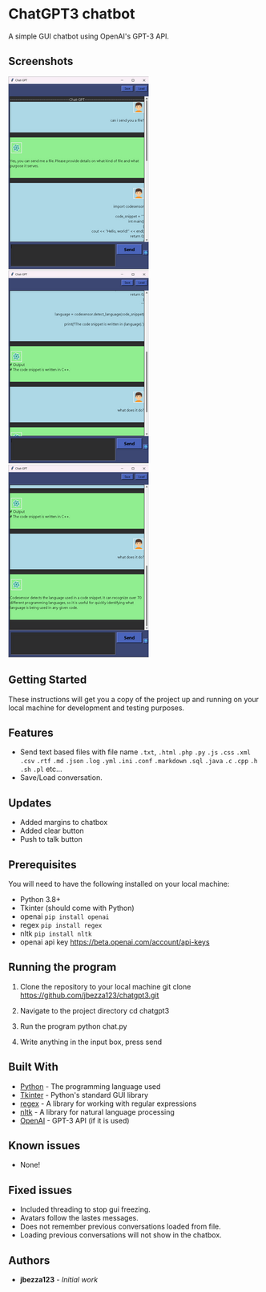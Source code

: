 # ChatGPT3 chatbot

A simple GUI chatbot using OpenAI's GPT-3 API.

## Screenshots
![Screenshot of the chatbot](screenshot1.png) ![Screenshot of the chatbot](screenshot2.png) ![Screenshot of the chatbot](screenshot3.png) 

## Getting Started

These instructions will get you a copy of the project up and running on your local machine for development and testing purposes.

## Features
* Send text based files with file name `.txt`, `.html` `.php` `.py` `.js` `.css` `.xml` `.csv` `.rtf` `.md` `.json` `.log` `.yml` `.ini` `.conf` `.markdown` `.sql` `.java` `.c` `.cpp` `.h` `.sh` `.pl` etc...
* Save/Load conversation.

## Updates
* Added margins to chatbox
* Added clear button
* Push to talk button

## Prerequisites

You will need to have the following installed on your local machine:

- Python 3.8+
- Tkinter (should come with Python)
- openai `pip install openai`
- regex `pip install regex`
- nltk `pip install nltk`
- openai api key https://beta.openai.com/account/api-keys

## Running the program

1. Clone the repository to your local machine
git clone https://github.com/jbezza123/chatgpt3.git


2. Navigate to the project directory
cd chatgpt3

3. Run the program
python chat.py

4. Write anything in the input box,
press send


## Built With

* [Python](https://www.python.org/) - The programming language used
* [Tkinter](https://docs.python.org/3/library/tk.html) - Python's standard GUI library
* [regex](https://pypi.org/project/regex/) - A library for working with regular expressions
* [nltk](https://www.nltk.org/) - A library for natural language processing
* [OpenAI](https://openai.com/) - GPT-3 API (if it is used)

## Known issues
* None!




## Fixed issues

* Included threading to stop gui freezing.
* Avatars follow the lastes messages.
* Does not remember previous conversations loaded from file.
* Loading previous conversations will not show in the chatbox.

## Authors

* **jbezza123** - *Initial work*
